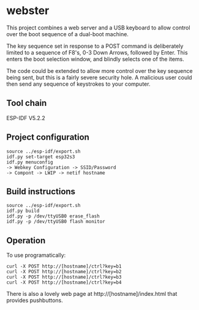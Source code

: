 # webster
This project combines a web server and a USB keyboard to allow control over the boot sequence of a dual-boot machine.

The key sequence set in response to a POST command is deliberately limited to a sequence of F8's, 0-3 Down Arrows, followed by Enter. This enters the boot selection window, and blindly selects one of the items.

The code could be extended to allow more control over the key sequence being sent, but this is a fairly severe security hole. A malicious user could then send any sequence of keystrokes to your computer.

## Tool chain
ESP-IDF V5.2.2

## Project configuration
```
source ../esp-idf/export.sh
idf.py set-target esp32s3
idf.py menuconfig
-> Webkey Configuration -> SSID/Password
-> Compont -> LWIP -> netif hostname
```

## Build instructions
```
source ../esp-idf/export.sh
idf.py build
idf.py -p /dev/ttyUSB0 erase_flash
idf.py -p /dev/ttyUSB0 flash monitor
```

## Operation
To use programatically:
```
curl -X POST http://[hostname]/ctrl?key=b1
curl -X POST http://[hostname]/ctrl?key=b2
curl -X POST http://[hostname]/ctrl?key=b3
curl -X POST http://[hostname]/ctrl?key=b4
```

There is also a lovely web page at http://[hostname]/index.html that provides pushbuttons.
